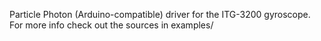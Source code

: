 Particle Photon (Arduino-compatible) driver for the ITG-3200 gyroscope. For more info check out the sources in examples/